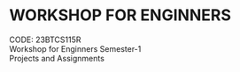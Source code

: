 # WORKSHOP FOR ENGINNERS
CODE: 23BTCS115R
<br>
Workshop for Enginners Semester-1 
<br>
Projects and Assignments
